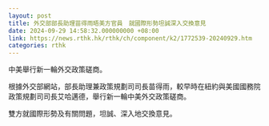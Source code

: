 ```yaml
---
layout: post
title: 外交部部長助理苗得雨晤美方官員　就國際形勢坦誠深入交換意見
date: 2024-09-29 14:58:32.000000000 +08:00
link: https://news.rthk.hk/rthk/ch/component/k2/1772539-20240929.htm
categories: rthk
---
```


中美舉行新一輪外交政策磋商。

根據外交部網站，部長助理兼政策規劃司司長苗得雨，較早時在紐約與美國國務院政策規劃司司長艾哈邁德，舉行新一輪中美外交政策磋商。

雙方就國際形勢及有關問題，坦誠、深入地交換意見。
